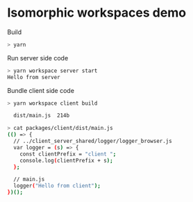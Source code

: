 # Isomorphic workspaces demo

Build
```sh
> yarn
```

Run server side code
```sh
> yarn workspace server start  
Hello from server
```

Bundle client side code
```sh
> yarn workspace client build

  dist/main.js  214b

> cat packages/client/dist/main.js 
(() => {
  // ../client_server_shared/logger/logger_browser.js
  var logger = (s) => {
    const clientPrefix = "client ";
    console.log(clientPrefix + s);
  };

  // main.js
  logger("Hello from client");
})();
```

